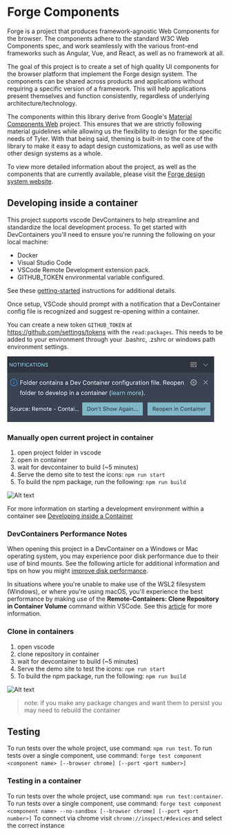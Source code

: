 # Forge Components

Forge is a project that produces framework-agnostic Web Components for the browser. The components adhere to the standard W3C Web Components spec, and work seamlessly with the various front-end frameworks such as Angular, Vue, and React, as well as no framework at all.

The goal of this project is to create a set of high quality UI components for the browser platform that implement the Forge design system. The components can be shared across products and applications without requiring a specific version of a framework. This will help applications present themselves and function consistently, regardless of underlying architecture/technology.

The components within this library derive from Google's [Material Components Web](https://material-components.github.io/material-components-web-catalog/) project. This ensures that we are strictly following material guidelines while allowing us the flexibility to design for the specific needs of Tyler. With that being said, theming is built-in to the core of the library to make it easy to adapt design customizations, as well as use with other design systems as a whole.

To view more detailed information about the project, as well as the components that are currently available, please visit the [Forge design system website](https://forge.tylertech.com/).

## Developing inside a container

This project supports vscode DevContainers to help streamline and standardize the local development process. To get started with DevContainers you'll need to ensure you're running the following on your local machine:

- Docker
- Visual Studio Code
- VSCode Remote Development extension pack.
- GITHUB_TOKEN environmental variable configured.

See these [getting-started](https://code.visualstudio.com/docs/remote/containers#_installation) instructions for additional details.

Once setup, VSCode should prompt with a notification that a DevContainer config file is recognized and suggest re-opening within a container.

You can create a new token `GITHUB_TOKEN` at https://github.com/settings/tokens with the `read:packages`. This needs to be added to your environment through your .bashrc, .zshrc or windows path environment settings. 

![devcontainer_notification](docs/img/devcontainer_notification.png)

### Manually open current project in container
1. open project folder in vscode
1. open in container
1. wait for devcontainer to build (~5 minutes)
1. Serve the demo site to test the icons: `npm run start`
1. To build the npm package, run the following: `npm run build`

![Alt text](/docs/gifs/open_in_container.gif "open project in container")

For more information on starting a development environment within a container see [Developing inside a Container](https://code.visualstudio.com/docs/remote/containers)

### DevContainers Performance Notes

When opening this project in a DevContainer on a Windows or Mac operating system, you may experience poor disk performance due to their use of bind mounts. See the following article for additional information and tips on how you might [improve disk performance](https://code.visualstudio.com/remote/advancedcontainers/improve-performance).

In situations where you're unable to make use of the WSL2 filesystem (Windows), or where you're using macOS, you'll experience the best performance by making use of the **Remote-Containers: Clone Repository in Container Volume** command within VSCode. See this [article](https://code.visualstudio.com/remote/advancedcontainers/improve-performance#_use-clone-repository-in-container-volume) for more information.

### Clone in containers
1. open vscode
1. clone repository in container
1. wait for devcontainer to build (~5 minutes)
1. Serve the demo site to test the icons: `npm run start`
1. To build the npm package, run the following: `npm run build`

![Alt text](/docs/gifs/clone_in_containers.gif "clone repository in container")

> note: if you make any package changes and want them to persist you may need to rebuild the container

## Testing

To run tests over the whole project, use command: `npm run test`.
To run tests over a single component, use command: `forge test component <component name> [--browser chrome] [--port <port number>]`

### Testing in a container
To run tests over the whole project, use command: `npm run test:container`.
To run tests over a single component, use command: `forge test component <component name> --no-sandbox [--browser chrome] [--port <port number>]`
To connect via chrome visit `chrome://inspect/#devices` and select the correct instance
